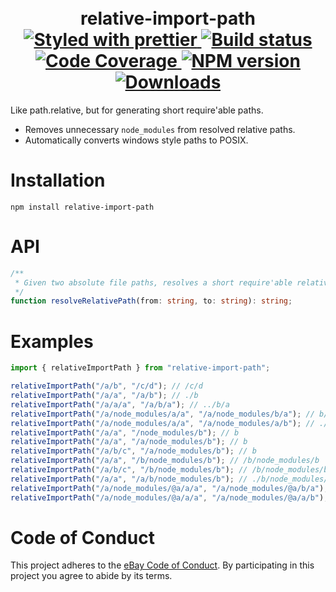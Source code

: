 <h1 align="center">
  <!-- Logo -->
  <br/>
  relative-import-path
	<br/>

  <!-- Format -->
  <a href="https://github.com/prettier/prettier">
    <img src="https://img.shields.io/badge/styled_with-prettier-ff69b4.svg" alt="Styled with prettier"/>
  </a>
  <!-- CI -->
  <a href="https://github.com/marko-js/relative-import-path/actions/workflows/ci.yml">
    <img src="https://github.com/marko-js/relative-import-path/actions/workflows/ci.yml/badge.svg" alt="Build status"/>
  </a>
  <!-- Coverage -->
  <a href="https://codecov.io/gh/marko-js/relative-import-path">
    <img src="https://codecov.io/gh/marko-js/relative-import-path/branch/main/graph/badge.svg?token=lKuTHVY3Ks" alt="Code Coverage"/>
  </a>
  <!-- NPM Version -->
  <a href="https://npmjs.org/package/relative-import-path">
    <img src="https://img.shields.io/npm/v/relative-import-path.svg" alt="NPM version"/>
  </a>
  <!-- Downloads -->
  <a href="https://npmjs.org/package/relative-import-path">
    <img src="https://img.shields.io/npm/dm/relative-import-path.svg" alt="Downloads"/>
  </a>
</h1>

Like path.relative, but for generating short require'able paths.

- Removes unnecessary `node_modules` from resolved relative paths.
- Automatically converts windows style paths to POSIX.

# Installation

```console
npm install relative-import-path
```

# API

```ts
/**
 * Given two absolute file paths, resolves a short require'able relative path.
 */
function resolveRelativePath(from: string, to: string): string;
```

# Examples

```javascript
import { relativeImportPath } from "relative-import-path";

relativeImportPath("/a/b", "/c/d"); // /c/d
relativeImportPath("/a/a", "/a/b"); // ./b
relativeImportPath("/a/a/a", "/a/b/a"); // ../b/a
relativeImportPath("/a/node_modules/a/a", "/a/node_modules/b/a"); // b/a
relativeImportPath("/a/node_modules/a/a", "/a/node_modules/a/b"); // ./b
relativeImportPath("/a/a", "/node_modules/b"); // b
relativeImportPath("/a/a", "/a/node_modules/b"); // b
relativeImportPath("/a/b/c", "/a/node_modules/b"); // b
relativeImportPath("/a/a", "/b/node_modules/b"); // /b/node_modules/b
relativeImportPath("/a/b/c", "/b/node_modules/b"); // /b/node_modules/b
relativeImportPath("/a/a", "/a/b/node_modules/b"); // ./b/node_modules/b
relativeImportPath("/a/node_modules/@a/a/a", "/a/node_modules/@a/b/a"); // @a/b/a
relativeImportPath("/a/node_modules/@a/a/a", "/a/node_modules/@a/a/b"); // ./b
```

# Code of Conduct

This project adheres to the [eBay Code of Conduct](./.github/CODE_OF_CONDUCT.md). By participating in this project you agree to abide by its terms.
